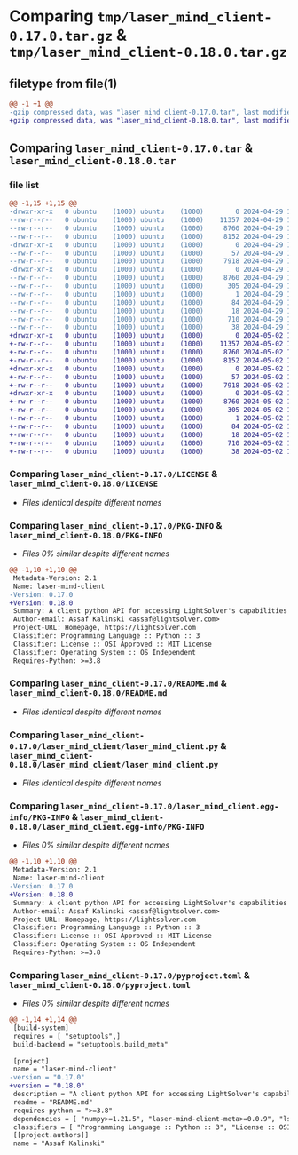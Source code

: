 # Comparing `tmp/laser_mind_client-0.17.0.tar.gz` & `tmp/laser_mind_client-0.18.0.tar.gz`

## filetype from file(1)

```diff
@@ -1 +1 @@
-gzip compressed data, was "laser_mind_client-0.17.0.tar", last modified: Mon Apr 29 14:26:08 2024, max compression
+gzip compressed data, was "laser_mind_client-0.18.0.tar", last modified: Thu May  2 13:42:28 2024, max compression
```

## Comparing `laser_mind_client-0.17.0.tar` & `laser_mind_client-0.18.0.tar`

### file list

```diff
@@ -1,15 +1,15 @@
-drwxr-xr-x   0 ubuntu    (1000) ubuntu    (1000)        0 2024-04-29 14:26:08.283602 laser_mind_client-0.17.0/
--rw-r--r--   0 ubuntu    (1000) ubuntu    (1000)    11357 2024-04-29 14:25:36.000000 laser_mind_client-0.17.0/LICENSE
--rw-r--r--   0 ubuntu    (1000) ubuntu    (1000)     8760 2024-04-29 14:26:08.283602 laser_mind_client-0.17.0/PKG-INFO
--rw-r--r--   0 ubuntu    (1000) ubuntu    (1000)     8152 2024-04-29 14:25:36.000000 laser_mind_client-0.17.0/README.md
-drwxr-xr-x   0 ubuntu    (1000) ubuntu    (1000)        0 2024-04-29 14:26:08.279602 laser_mind_client-0.17.0/laser_mind_client/
--rw-r--r--   0 ubuntu    (1000) ubuntu    (1000)       57 2024-04-29 14:25:36.000000 laser_mind_client-0.17.0/laser_mind_client/__init__.py
--rw-r--r--   0 ubuntu    (1000) ubuntu    (1000)     7918 2024-04-29 14:25:36.000000 laser_mind_client-0.17.0/laser_mind_client/laser_mind_client.py
-drwxr-xr-x   0 ubuntu    (1000) ubuntu    (1000)        0 2024-04-29 14:26:08.283602 laser_mind_client-0.17.0/laser_mind_client.egg-info/
--rw-r--r--   0 ubuntu    (1000) ubuntu    (1000)     8760 2024-04-29 14:26:08.000000 laser_mind_client-0.17.0/laser_mind_client.egg-info/PKG-INFO
--rw-r--r--   0 ubuntu    (1000) ubuntu    (1000)      305 2024-04-29 14:26:08.000000 laser_mind_client-0.17.0/laser_mind_client.egg-info/SOURCES.txt
--rw-r--r--   0 ubuntu    (1000) ubuntu    (1000)        1 2024-04-29 14:26:08.000000 laser_mind_client-0.17.0/laser_mind_client.egg-info/dependency_links.txt
--rw-r--r--   0 ubuntu    (1000) ubuntu    (1000)       84 2024-04-29 14:26:08.000000 laser_mind_client-0.17.0/laser_mind_client.egg-info/requires.txt
--rw-r--r--   0 ubuntu    (1000) ubuntu    (1000)       18 2024-04-29 14:26:08.000000 laser_mind_client-0.17.0/laser_mind_client.egg-info/top_level.txt
--rw-r--r--   0 ubuntu    (1000) ubuntu    (1000)      710 2024-04-29 14:26:04.000000 laser_mind_client-0.17.0/pyproject.toml
--rw-r--r--   0 ubuntu    (1000) ubuntu    (1000)       38 2024-04-29 14:26:08.283602 laser_mind_client-0.17.0/setup.cfg
+drwxr-xr-x   0 ubuntu    (1000) ubuntu    (1000)        0 2024-05-02 13:42:28.424501 laser_mind_client-0.18.0/
+-rw-r--r--   0 ubuntu    (1000) ubuntu    (1000)    11357 2024-05-02 13:41:19.000000 laser_mind_client-0.18.0/LICENSE
+-rw-r--r--   0 ubuntu    (1000) ubuntu    (1000)     8760 2024-05-02 13:42:28.424501 laser_mind_client-0.18.0/PKG-INFO
+-rw-r--r--   0 ubuntu    (1000) ubuntu    (1000)     8152 2024-05-02 13:41:19.000000 laser_mind_client-0.18.0/README.md
+drwxr-xr-x   0 ubuntu    (1000) ubuntu    (1000)        0 2024-05-02 13:42:28.420501 laser_mind_client-0.18.0/laser_mind_client/
+-rw-r--r--   0 ubuntu    (1000) ubuntu    (1000)       57 2024-05-02 13:41:19.000000 laser_mind_client-0.18.0/laser_mind_client/__init__.py
+-rw-r--r--   0 ubuntu    (1000) ubuntu    (1000)     7918 2024-05-02 13:41:19.000000 laser_mind_client-0.18.0/laser_mind_client/laser_mind_client.py
+drwxr-xr-x   0 ubuntu    (1000) ubuntu    (1000)        0 2024-05-02 13:42:28.420501 laser_mind_client-0.18.0/laser_mind_client.egg-info/
+-rw-r--r--   0 ubuntu    (1000) ubuntu    (1000)     8760 2024-05-02 13:42:28.000000 laser_mind_client-0.18.0/laser_mind_client.egg-info/PKG-INFO
+-rw-r--r--   0 ubuntu    (1000) ubuntu    (1000)      305 2024-05-02 13:42:28.000000 laser_mind_client-0.18.0/laser_mind_client.egg-info/SOURCES.txt
+-rw-r--r--   0 ubuntu    (1000) ubuntu    (1000)        1 2024-05-02 13:42:28.000000 laser_mind_client-0.18.0/laser_mind_client.egg-info/dependency_links.txt
+-rw-r--r--   0 ubuntu    (1000) ubuntu    (1000)       84 2024-05-02 13:42:28.000000 laser_mind_client-0.18.0/laser_mind_client.egg-info/requires.txt
+-rw-r--r--   0 ubuntu    (1000) ubuntu    (1000)       18 2024-05-02 13:42:28.000000 laser_mind_client-0.18.0/laser_mind_client.egg-info/top_level.txt
+-rw-r--r--   0 ubuntu    (1000) ubuntu    (1000)      710 2024-05-02 13:42:24.000000 laser_mind_client-0.18.0/pyproject.toml
+-rw-r--r--   0 ubuntu    (1000) ubuntu    (1000)       38 2024-05-02 13:42:28.424501 laser_mind_client-0.18.0/setup.cfg
```

### Comparing `laser_mind_client-0.17.0/LICENSE` & `laser_mind_client-0.18.0/LICENSE`

 * *Files identical despite different names*

### Comparing `laser_mind_client-0.17.0/PKG-INFO` & `laser_mind_client-0.18.0/PKG-INFO`

 * *Files 0% similar despite different names*

```diff
@@ -1,10 +1,10 @@
 Metadata-Version: 2.1
 Name: laser-mind-client
-Version: 0.17.0
+Version: 0.18.0
 Summary: A client python API for accessing LightSolver's capabilities
 Author-email: Assaf Kalinski <assaf@lightsolver.com>
 Project-URL: Homepage, https://lightsolver.com
 Classifier: Programming Language :: Python :: 3
 Classifier: License :: OSI Approved :: MIT License
 Classifier: Operating System :: OS Independent
 Requires-Python: >=3.8
```

### Comparing `laser_mind_client-0.17.0/README.md` & `laser_mind_client-0.18.0/README.md`

 * *Files identical despite different names*

### Comparing `laser_mind_client-0.17.0/laser_mind_client/laser_mind_client.py` & `laser_mind_client-0.18.0/laser_mind_client/laser_mind_client.py`

 * *Files identical despite different names*

### Comparing `laser_mind_client-0.17.0/laser_mind_client.egg-info/PKG-INFO` & `laser_mind_client-0.18.0/laser_mind_client.egg-info/PKG-INFO`

 * *Files 0% similar despite different names*

```diff
@@ -1,10 +1,10 @@
 Metadata-Version: 2.1
 Name: laser-mind-client
-Version: 0.17.0
+Version: 0.18.0
 Summary: A client python API for accessing LightSolver's capabilities
 Author-email: Assaf Kalinski <assaf@lightsolver.com>
 Project-URL: Homepage, https://lightsolver.com
 Classifier: Programming Language :: Python :: 3
 Classifier: License :: OSI Approved :: MIT License
 Classifier: Operating System :: OS Independent
 Requires-Python: >=3.8
```

### Comparing `laser_mind_client-0.17.0/pyproject.toml` & `laser_mind_client-0.18.0/pyproject.toml`

 * *Files 0% similar despite different names*

```diff
@@ -1,14 +1,14 @@
 [build-system]
 requires = [ "setuptools",]
 build-backend = "setuptools.build_meta"
 
 [project]
 name = "laser-mind-client"
-version = "0.17.0"
+version = "0.18.0"
 description = "A client python API for accessing LightSolver's capabilities"
 readme = "README.md"
 requires-python = ">=3.8"
 dependencies = [ "numpy>=1.21.5", "laser-mind-client-meta>=0.0.9", "ls_api_clients>=0.4.6", "ls-packers>=0.2.0",]
 classifiers = [ "Programming Language :: Python :: 3", "License :: OSI Approved :: MIT License", "Operating System :: OS Independent",]
 [[project.authors]]
 name = "Assaf Kalinski"
```

